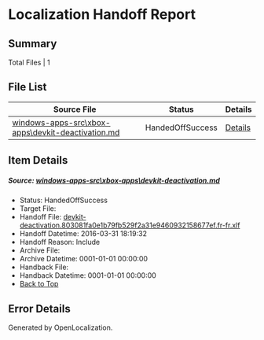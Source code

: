 # <a name='report-top'></a> Localization Handoff Report

## Summary
 Total Files | 1

## File List
 Source File | Status | Details 
 ----------- | ------ | ------- 
 [windows-apps-src\xbox-apps\devkit-deactivation.md](https://github.com/Microsoft/windows-apps/blob/e4a0c366326ec7b4d2bd7e3e538c45954ee9e094/windows-apps-src/xbox-apps/devkit-deactivation.md) | HandedOffSuccess | [Details](#fe856eed79151ce9f5fce10640fbe23215d9a3223652)

## Item Details
##### <a name='fe856eed79151ce9f5fce10640fbe23215d9a3223652'></a> Source: [windows-apps-src\xbox-apps\devkit-deactivation.md](https://github.com/Microsoft/windows-apps/blob/e4a0c366326ec7b4d2bd7e3e538c45954ee9e094/windows-apps-src/xbox-apps/devkit-deactivation.md)
* Status: HandedOffSuccess
* Target File: 
* Handoff File: [devkit-deactivation.803081fa0e1b79fb529f2a31e9460932158677ef.fr-fr.xlf](https://github.com/Microsoft/WDG.handoff/blob/0d6ff55a924693ec4fccddaed7594ae77e9b5e34/ol-handoff/Microsoft/windows-apps.fr-fr/master/devkit-deactivation.803081fa0e1b79fb529f2a31e9460932158677ef.fr-fr.xlf)
* Handoff Datetime: 2016-03-31 18:19:32
* Handoff Reason: Include
* Archive File: 
* Archive Datetime: 0001-01-01 00:00:00
* Handback File: 
* Handback Datetime: 0001-01-01 00:00:00
* [Back to Top](#report-top)


## Error Details

Generated by OpenLocalization.
